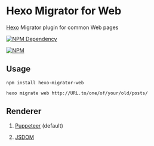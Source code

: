# Hexo Migrator for Web

[Hexo](https://hexo.io/) Migrator plugin for common Web pages

[![NPM Dependency](https://david-dm.org/TechQuery/hexo-migrator-web.svg)](https://david-dm.org/TechQuery/hexo-migrator-web)

[![NPM](https://nodei.co/npm/hexo-migrator-web.png?downloads=true&downloadRank=true&stars=true)](https://nodei.co/npm/hexo-migrator-web/)

## Usage

```shell
npm install hexo-migrator-web

hexo migrate web http://URL.to/one/of/your/old/posts/
```

## Renderer

1. [Puppeteer](https://pptr.dev/) (default)

2. [JSDOM](https://github.com/jsdom/jsdom)
